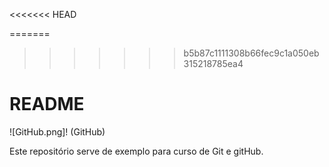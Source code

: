 <<<<<<< HEAD

=======
>>>>>>> b5b87c1111308b66fec9c1a050eb315218785ea4
# README

![GitHub.png]! (GitHub)

Este repositório serve de exemplo para curso de Git e gitHub.

